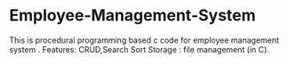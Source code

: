 # Employee-Management-System
This is procedural programming based c code for employee management system .
Features: CRUD,Search Sort
Storage :  file management (in C).
